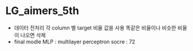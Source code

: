 # LG_aimers_5th
- 데이터 전처리
  각 column 별 target 비율 값을 사용
  똑같은 비율이나 비슷한 비율이 나오면 삭제
- final modle
  MLP : multilayer perceptron
  socre : 72
